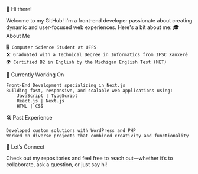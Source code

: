 👋 Hi there!

Welcome to my GitHub! I'm a front-end developer passionate about creating dynamic and user-focused web experiences. Here's a bit about me:
🎓 About Me

    🖥️ Computer Science Student at UFFS
    🛠️ Graduated with a Technical Degree in Informatics from IFSC Xanxerê
    🌍 Certified B2 in English by the Michigan English Test (MET)

💼 Currently Working On

    Front-End Development specializing in Next.js
    Building fast, responsive, and scalable web applications using:
        JavaScript | TypeScript
        React.js | Next.js
        HTML | CSS

🛠️ Past Experience

    Developed custom solutions with WordPress and PHP
    Worked on diverse projects that combined creativity and functionality

🚀 Let’s Connect

Check out my repositories and feel free to reach out—whether it’s to collaborate, ask a question, or just say hi!
